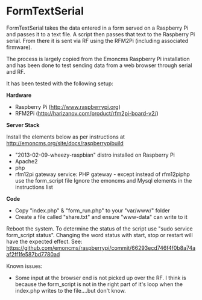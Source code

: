 FormTextSerial
==============

FormTextSerial takes the data entered in a form served on a Raspberry Pi and passes it to a text file. A script then passes that text to the Raspberry Pi serial. From there it is sent via RF using the RFM2Pi (including associated firmware).

The process is largely copied from the Emoncms Raspberry Pi installation and has been done to test sending data from a web browser through serial and RF.

It has been tested with the following setup:

<b>Hardware</b>
- Raspberry Pi (http://www.raspberrypi.org)
- RFM2Pi (http://harizanov.com/product/rfm2pi-board-v2/)

<b>Server Stack</b>

Install the elements below as per instructions at http://emoncms.org/site/docs/raspberrypibuild
- "2013-02-09-wheezy-raspbian" distro installed on Raspberry Pi
- Apache2
- php
- rfm12pi gateway service: PHP gateway - except instead of rfm12piphp use the form_script file
Ignore the emoncms and Mysql elements in the instructions list

<b>Code</b>
- Copy "index.php" & "form_run.php" to your "var/www/" folder
- Create a file called "share.txt" and ensure "www-data" can write to it

Reboot the system.
To determine the status of the script use "sudo service form_script status". Changing the word status with start, stop or restart will have the expected effect. See: https://github.com/emoncms/raspberrypi/commit/66293ecd746f4f0b8a74aaf2ff1fe587bd7780ad

Known issues:
- Some input at the browser end is not picked up over the RF. I think is because the form_script is not in the right part of it's loop when the index.php writes to the file....but don't know.

